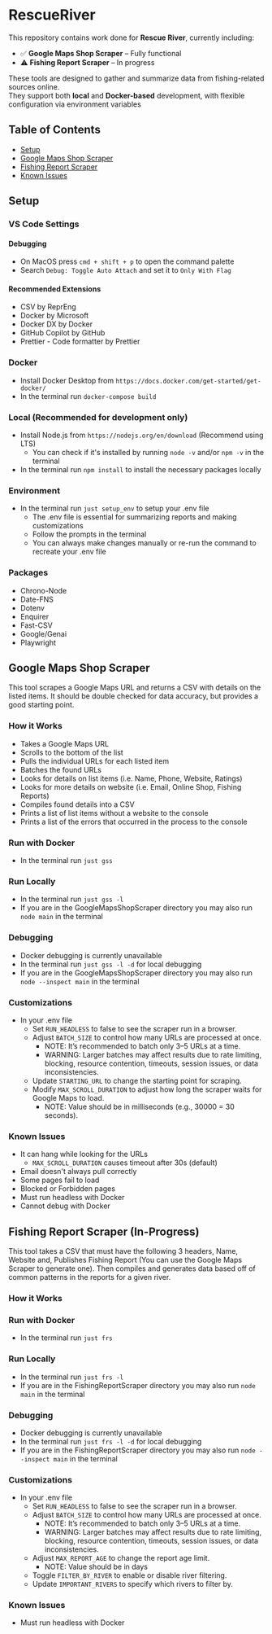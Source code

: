 # RescueRiver

This repository contains work done for **Rescue River**, currently including:

- ✅ **Google Maps Shop Scraper** – Fully functional
- ⚠️ **Fishing Report Scraper** – In progress

These tools are designed to gather and summarize data from fishing-related sources online.  
They support both **local** and **Docker-based** development, with flexible configuration via environment variables

## Table of Contents

- [Setup](#setup)
- [Google Maps Shop Scraper](#google-maps-shop-scraper)
- [Fishing Report Scraper](#fishing-report-scraper-in-progress)
- [Known Issues](#known-issues)

## Setup

### VS Code Settings

#### Debugging

- On MacOS press `cmd + shift + p` to open the command palette
- Search `Debug: Toggle Auto Attach` and set it to `Only With Flag`

#### Recommended Extensions

- CSV by ReprEng
- Docker by Microsoft
- Docker DX by Docker
- GitHub Copilot by GitHub
- Prettier - Code formatter by Prettier

### Docker

- Install Docker Desktop from `https://docs.docker.com/get-started/get-docker/`
- In the terminal run `docker-compose build`

### Local (Recommended for development only)

- Install Node.js from `https://nodejs.org/en/download` (Recommend using LTS)
  - You can check if it's installed by running `node -v` and/or `npm -v` in the terminal
- In the terminal run `npm install` to install the necessary packages locally

### Environment

- In the terminal run `just setup_env` to setup your .env file
  - The .env file is essential for summarizing reports and making customizations
  - Follow the prompts in the terminal
  - You can always make changes manually or re-run the command to recreate your .env file

### Packages

- Chrono-Node
- Date-FNS
- Dotenv
- Enquirer
- Fast-CSV
- Google/Genai
- Playwright

## Google Maps Shop Scraper

This tool scrapes a Google Maps URL and returns a CSV with details on the listed items.
It should be double checked for data accuracy, but provides a good starting point.

### How it Works

- Takes a Google Maps URL
- Scrolls to the bottom of the list
- Pulls the individual URLs for each listed item
- Batches the found URLs
- Looks for details on list items (i.e. Name, Phone, Website, Ratings)
- Looks for more details on website (i.e. Email, Online Shop, Fishing Reports)
- Compiles found details into a CSV
- Prints a list of list items without a website to the console
- Prints a list of the errors that occurred in the process to the console

### Run with Docker

- In the terminal run `just gss`

### Run Locally

- In the terminal run `just gss -l`
- If you are in the GoogleMapsShopScraper directory you may also run `node main` in the terminal

### Debugging

- Docker debugging is currently unavailable
- In the terminal run `just gss -l -d` for local debugging
- If you are in the GoogleMapsShopScraper directory you may also run `node --inspect main` in the terminal

### Customizations

- In your .env file
  - Set `RUN_HEADLESS` to false to see the scraper run in a browser.
  - Adjust `BATCH_SIZE` to control how many URLs are processed at once.
    - NOTE: It’s recommended to batch only 3–5 URLs at a time.
    - WARNING: Larger batches may affect results due to rate limiting, blocking, resource contention, timeouts, session issues, or data inconsistencies.
  - Update `STARTING_URL` to change the starting point for scraping.
  - Modify `MAX_SCROLL_DURATION` to adjust how long the scraper waits for Google Maps to load.
    - NOTE: Value should be in milliseconds (e.g., 30000 = 30 seconds).

### Known Issues

- It can hang while looking for the URLs
  - `MAX_SCROLL_DURATION` causes timeout after 30s (default)
- Email doesn't always pull correctly
- Some pages fail to load
- Blocked or Forbidden pages
- Must run headless with Docker
- Cannot debug with Docker

## Fishing Report Scraper (In-Progress)

This tool takes a CSV that must have the following 3 headers, Name, Website and, Publishes Fishing Report (You can use the Google Maps Scraper to generate one). Then compiles and generates data based off of common patterns in the reports for a given river.

### How it Works

### Run with Docker

- In the terminal run `just frs`

### Run Locally

- In the terminal run `just frs -l`
- If you are in the FishingReportScraper directory you may also run `node main` in the terminal

### Debugging

- Docker debugging is currently unavailable
- In the terminal run `just frs -l -d` for local debugging
- If you are in the FishingReportScraper directory you may also run `node --inspect main` in the terminal

### Customizations

- In your .env file
  - Set `RUN_HEADLESS` to false to see the scraper run in a browser.
  - Adjust `BATCH_SIZE` to control how many URLs are processed at once.
    - NOTE: It’s recommended to batch only 3–5 URLs at a time.
    - WARNING: Larger batches may affect results due to rate limiting, blocking, resource contention, timeouts, session issues, or data inconsistencies.
  - Adjust `MAX_REPORT_AGE` to change the report age limit.
    - NOTE: Value should be in days
  - Toggle `FILTER_BY_RIVER` to enable or disable river filtering.
  - Update `IMPORTANT_RIVERS` to specify which rivers to filter by.

### Known Issues

- Must run headless with Docker
